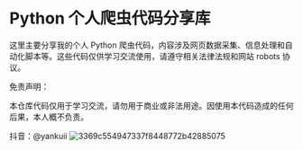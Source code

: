 # Python 个人爬虫代码分享库
这里主要分享我的个人 Python 爬虫代码，内容涉及网页数据采集、信息处理和自动化脚本等。这些代码仅供学习交流使用，请遵守相关法律法规和网站 robots 协议。



免责声明：

本仓库代码仅用于学习交流，请勿用于商业或非法用途。因使用本代码造成的任何后果，本人概不负责。

抖音：@yankuii
![3369c554947337f8448772b42885075](https://github.com/user-attachments/assets/8244ff45-c4af-4749-95d4-95e0ba3fb911)
